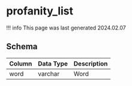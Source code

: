 # profanity_list

!!! info
	This page was last generated 2024.02.07

## Schema

| Column | Data Type | Description |
| :--- | :--- | :--- |
| word | varchar | Word |

